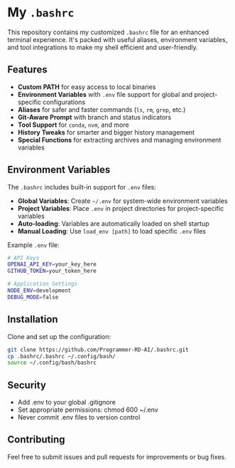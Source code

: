 # My `.bashrc`

This repository contains my customized `.bashrc` file for an enhanced terminal experience. It's packed with useful aliases, environment variables, and tool integrations to make my shell efficient and user-friendly.

## Features

- **Custom PATH** for easy access to local binaries
- **Environment Variables** with `.env` file support for global and project-specific configurations
- **Aliases** for safer and faster commands (`ls`, `rm`, `grep`, etc.)
- **Git-Aware Prompt** with branch and status indicators
- **Tool Support** for `conda`, `nvm`, and more
- **History Tweaks** for smarter and bigger history management
- **Special Functions** for extracting archives and managing environment variables

## Environment Variables

The `.bashrc` includes built-in support for `.env` files:

- **Global Variables**: Create `~/.env` for system-wide environment variables
- **Project Variables**: Place `.env` in project directories for project-specific variables
- **Auto-loading**: Variables are automatically loaded on shell startup
- **Manual Loading**: Use `load_env [path]` to load specific `.env` files

Example `.env` file:

```bash
# API Keys
OPENAI_API_KEY=your_key_here
GITHUB_TOKEN=your_token_here

# Application Settings
NODE_ENV=development
DEBUG_MODE=false
```

## Installation

Clone and set up the configuration:

```bash
git clone https://github.com/Programmer-RD-AI/.bashrc.git
cp .bashrc/.bashrc ~/.config/bash/
source ~/.config/bash/bashrc
```

## Security

- Add .env to your global .gitignore
- Set appropriate permissions: chmod 600 ~/.env
- Never commit .env files to version control

## Contributing

Feel free to submit issues and pull requests for improvements or bug fixes.
